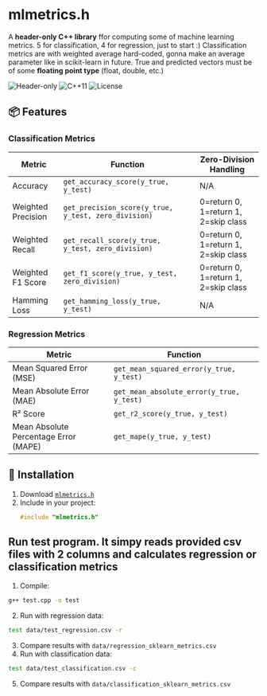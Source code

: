# mlmetrics.h

A **header-only C++ library** ffor computing some of machine learning metrics. 5 for classification, 4 for regression, just to start :) Classification metrics are with weighted average hard-coded, gonna make an average parameter like in scikit-learn in future. True and predicted vectors must be of some **floating point type** (float, double, etc.)

![Header-only](https://img.shields.io/badge/header--only-lightgrey) ![C++11](https://img.shields.io/badge/C++-11-blue) ![License](https://img.shields.io/badge/license-MIT-brightgreen)

## 📦 Features

### Classification Metrics
| Metric               | Function                                            | Zero-Division Handling              |
|----------------------|-----------------------------------------------------|-------------------------------------|
| Accuracy             | `get_accuracy_score(y_true, y_test)`                | N/A                                 | 
| Weighted Precision   | `get_precision_score(y_true, y_test, zero_division)`| 0=return 0, 1=return 1, 2=skip class|
| Weighted Recall      | `get_recall_score(y_true, y_test, zero_division)`   | 0=return 0, 1=return 1, 2=skip class|
| Weighted F1 Score    | `get_f1_score(y_true, y_test, zero_division)`       | 0=return 0, 1=return 1, 2=skip class|
| Hamming Loss         | `get_hamming_loss(y_true, y_test)`                  | N/A                                 |


### Regression Metrics
| Metric                               | Function                                   |
|--------------------------------------|--------------------------------------------|
| Mean Squared Error (MSE)             | `get_mean_squared_error(y_true, y_test)`   |
| Mean Absolute Error (MAE)            | `get_mean_absolute_error(y_true, y_test)`  |
| R² Score                             | `get_r2_score(y_true, y_test)`             |
| Mean Absolute Percentage Error (MAPE)| `get_mape(y_true, y_test)`                 |

## 🚀 Installation
1. Download [`mlmetrics.h`](mlmetrics.h)
2. Include in your project:
   ```cpp
   #include "mlmetrics.h"
   
## Run test program. It simpy reads provided csv files with 2 columns and calculates regression or classification metrics

1. Compile: 
```bash
g++ test.cpp -o test
```
2. Run with regression data:
```bash
test data/test_regression.csv -r
```
3. Compare results with ```data/regression_sklearn_metrics.csv```
4. Run with classification data:
```bash
test data/test_classification.csv -c
```
5. Compare results with ```data/classification_sklearn_metrics.csv```

